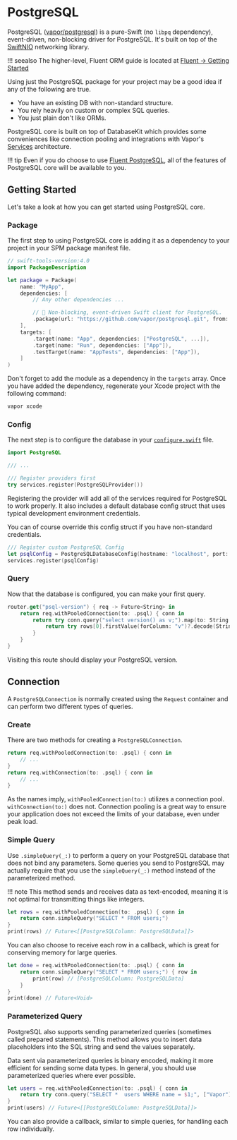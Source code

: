 # PostgreSQL

PostgreSQL ([vapor/postgresql](https://github.com/vapor/postgresql)) is a pure-Swift (no `libpq` dependency), event-driven, non-blocking driver for PostgreSQL. It's built on top of the [SwiftNIO](http://github.com/apple/swift-nio) networking library.

!!! seealso
    The higher-level, Fluent ORM guide is located at [Fluent &rarr; Getting Started](../fluent/getting-started.md)

Using just the PostgreSQL package for your project may be a good idea if any of the following are true.

- You have an existing DB with non-standard structure.
- You rely heavily on custom or complex SQL queries.
- You just plain don't like ORMs.

PostgreSQL core is built on top of DatabaseKit which provides some conveniences like connection pooling and integrations with Vapor's [Services](../getting-started/services.md) architecture.

!!! tip
Even if you do choose to use [Fluent PostgreSQL](fluent.md), all of the features of PostgreSQL core will be available to you.

## Getting Started

Let's take a look at how you can get started using PostgreSQL core.

### Package

The first step to using PostgreSQL core is adding it as a dependency to your project in your SPM package manifest file.

```swift
// swift-tools-version:4.0
import PackageDescription

let package = Package(
    name: "MyApp",
    dependencies: [
        // Any other dependencies ...

        // 🐘 Non-blocking, event-driven Swift client for PostgreSQL.
        .package(url: "https://github.com/vapor/postgresql.git", from: "1.0.0-rc"),
    ],
    targets: [
        .target(name: "App", dependencies: ["PostgreSQL", ...]),
        .target(name: "Run", dependencies: ["App"]),
        .testTarget(name: "AppTests", dependencies: ["App"]),
    ]
)
```

Don't forget to add the module as a dependency in the `targets` array. Once you have added the dependency, regenerate your Xcode project with the following command:

```sh
vapor xcode
```


### Config

The next step is to configure the database in your [`configure.swift`](../getting-started/structure.md#configureswift) file.

```swift
import PostgreSQL

/// ...

/// Register providers first
try services.register(PostgreSQLProvider())
```

Registering the provider will add all of the services required for PostgreSQL to work properly. It also includes a default database config struct that uses typical development environment credentials. 

You can of course override this config struct if you have non-standard credentials.

```swift
/// Register custom PostgreSQL Config
let psqlConfig = PostgreSQLDatabaseConfig(hostname: "localhost", port: 5432, username: "vapor")
services.register(psqlConfig)
```

### Query

Now that the database is configured, you can make your first query.

```swift
router.get("psql-version") { req -> Future<String> in
    return req.withPooledConnection(to: .psql) { conn in
        return try conn.query("select version() as v;").map(to: String.self) { rows in
            return try rows[0].firstValue(forColumn: "v")?.decode(String.self) ?? "n/a"
        }
    }
}
```

Visiting this route should display your PostgreSQL version.

## Connection

A `PostgreSQLConnection` is normally created using the `Request` container and can perform two different types of queries.

### Create

There are two methods for creating a `PostgreSQLConnection`.

```swift
return req.withPooledConnection(to: .psql) { conn in
    // ...
}
return req.withConnection(to: .psql) { conn in
    // ...
}
```

As the names imply,  `withPooledConnection(to:)` utilizes a connection pool. `withConnection(to:)` does not. Connection pooling is a great way to ensure your application does not exceed the limits of your database, even under peak load.

### Simple Query

Use `.simpleQuery(_:)` to perform a query on your PostgreSQL database that does not bind any parameters. Some queries you send to PostgreSQL may actually require that you use the `simpleQuery(_:)` method instead of the parameterized method. 

!!! note
This method sends and receives data as text-encoded, meaning it is not optimal for transmitting things like integers.

```swift
let rows = req.withPooledConnection(to: .psql) { conn in
    return conn.simpleQuery("SELECT * FROM users;")
}
print(rows) // Future<[[PostgreSQLColumn: PostgreSQLData]]>
```

You can also choose to receive each row in a callback, which is great for conserving memory for large queries.

```swift
let done = req.withPooledConnection(to: .psql) { conn in
    return conn.simpleQuery("SELECT * FROM users;") { row in
        print(row) // [PostgreSQLColumn: PostgreSQLData]
    }
}
print(done) // Future<Void>
```

### Parameterized Query

PostgreSQL also supports sending parameterized queries (sometimes called prepared statements). This method allows you to insert data placeholders into the SQL string and send the values separately.

Data sent via parameterized queries is binary encoded, making it more efficient for sending some data types. In general, you should use parameterized queries where ever possible.

```swift
let users = req.withPooledConnection(to: .psql) { conn in
    return try conn.query("SELECT *  users WHERE name = $1;", ["Vapor"])
}
print(users) // Future<[[PostgreSQLColumn: PostgreSQLData]]>
```

You can also provide a callback, similar to simple queries, for handling each row individually.




